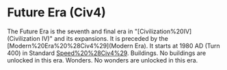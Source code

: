 # Future Era (Civ4)

The Future Era is the seventh and final era in "[Civilization%20IV](Civilization IV)" and its expansions. It is preceded by the [Modern%20Era%20%28Civ4%29](Modern Era). It starts at 1980 AD (Turn 400) in Standard [Speed%20%28Civ4%29](speed).
Buildings.
No buildings are unlocked in this era.
Wonders.
No wonders are unlocked in this era.
